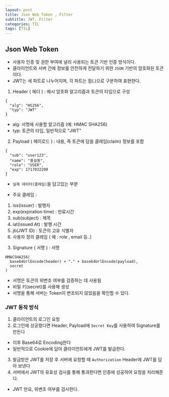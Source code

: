 ```yaml
---
layout: post
title: Json Web Token , Filter
subtitle: JWT, Filter
categories: TIL
tags: [TIL]
---
```


## Json Web Token 
- 사용자 인증 및 권한 부여에 널리 사용되는 토큰 기반 인증 방식이다.
- 클라이언트와 서버 간에 정보를 안전하게 전달하기 위한 `JSON` 기반의 암호화된 토큰이다.
- JWT는 세 파트로 나누어지며, 각 파트는 점(.)으로 구분하여 표현한다.

1) Header ( 헤더 ) : 해시 암호화 알고리즘과 토큰의 타입으로 구성

```
{
  "alg": "HS256",
  "typ": "JWT"
}
```
- alg: 서명에 사용할 알고리즘 (예: HMAC SHA256)
- typ: 토큰의 타입, 일반적으로 "JWT"

2) Payload ( 페이로드 ) : 내용, 즉 토큰에 담을 클레임(claim) 정보를 포함

```
{
  "sub": "user123",
  "name": "홍길동",
  "role": "USER",
  "exp": 1717032200
}
```

- `실제 데이터(클레임)`을 담고있는 부분

- 주요 클레임 : 
1. iss(issuer) : 발행자
2. exp(expiration time) : 만료시간
3. sub(subject) : 제목
4. iat(issued At) : 발행 시간
5. jti(JWT ID) : 토큰의 고유 식별자
6. 사용자 정의 클레임 ( 예 : role , email 등..)

3) Signature ( 서명 ) : 서명
```
HMACSHA256(
  base64UrlEncode(header) + "." + base64UrlEncode(payload),
  secret
)
```

- 서명은 토큰의 위변조 여부를 검증하는 데 사용됨
- 비밀 키(secret)를 사용해 생성 
- 서명을 통해 서버는 Token이 변조되지 않았음을 확인할 수 있다.

### JWT 동작 방식
1. 클라이언트의 로그인 요청
2. 로그인에 성공했다면 Header, Payload에 `Secret Key`를 사용하여 Signature를 만든다
- 이후 Base64로 Encoding한다
- 일반적으로 Cookie에 담아 클라이언트에게 JWT를 발급한다.
3. 발급받은 JWT를 저장 후 서버에 요청할 때 `Authorization` Header에 JWT를 담아 보낸다
4. 서버에서 JWT의 유효성 검사를 통해 통과한다면 인증에 성공하여 요청을 처리해준다.
- JWT 만요, 위변조 여부를 검사한다.